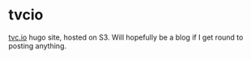 # tvcio

[tvc.io](https://tvc.io) hugo site, hosted on S3.
Will hopefully be a blog if I get round to posting anything.
